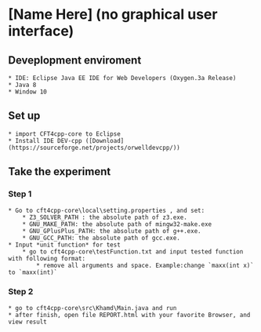 
# [Name Here] (no graphical user interface)

## Deveplopment enviroment
    * IDE: Eclipse Java EE IDE for Web Developers (Oxygen.3a Release)
    * Java 8
    * Window 10

## Set up 
    * import CFT4cpp-core to Eclipse
    * Install IDE DEV-cpp ([Download](https://sourceforge.net/projects/orwelldevcpp/))

## Take the experiment

### Step 1
    * Go to cft4cpp-core\local\setting.properties , and set:
        * Z3_SOLVER_PATH : the absolute path of z3.exe.
        * GNU_MAKE_PATH: the absolute path of mingw32-make.exe
        * GNU_GPlusPlus_PATH: the absolute path of g++.exe.
        * GNU_GCC_PATH: the absolute path of gcc.exe.
    * Input *unit function* for test
        * go to cft4cpp-core\testFunction.txt and input tested function with following format:
            * remove all arguments and space. Example:change `maxx(int x)` to `maxx(int)`
### Step 2
    * go to cft4cpp-core\src\Khamd\Main.java and run 
    * after finish, open file REPORT.html with your favorite Browser, and view result
    

    



